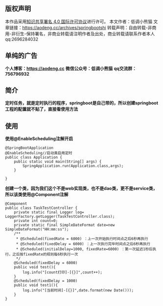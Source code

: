 ## 版权声明
本作品采用<a rel="license" href="http://creativecommons.org/licenses/by/4.0/">知识共享署名 4.0 国际许可协议</a>进行许可。
本文作者：低调小熊猫
文章链接：https://aodeng.cc/archives/springbootshi
转载声明：自由转载-非商用-非衍生-保持署名，非商业转载请注明作者及出处，商业转载请联系作者本人qq:2696284032

## 单纯的广告
**个人博客：https://aodeng.cc**
**微信公众号：低调小熊猫**
**qq交流群：756796932**

## 简介
**定时任务，就是定时执行的程序，springboot是自己带的，所以创建springboot工程的配置就不贴了，直接看使用方法**
## 使用
**使用@EnableScheduling注解开启**
```
@SpringBootApplication
@EnableScheduling//启动类启用定时
public class Application {
    public static void main(String[] args) {
        SpringApplication.run(Application.class,args);
    }

}
```
**创建一个类，因为我们这个不是web实现类，也不是dao类，更不是service类，所以该类使用@Component注解**
```
@Component
public class TaskTestController {
    private static final Logger log= LoggerFactory.getLogger(TaskTestController.class);
    private int count=0;
    private static final SimpleDateFormat date=new SimpleDateFormat("HH:mm:ss");
    /**
     * @Scheduled(fixedRate = 6000) ：上一次开始执行时间点之后6秒再执行
     * @Scheduled(fixedDelay = 6000) ：上一次执行完毕时间点之后6秒再执行
     * @Scheduled(initialDelay=1000, fixedRate=6000) ：第一次延迟1秒后执行，之后按fixedRate的规则每6秒执行一次
     */
    @Scheduled(fixedDelay = 6000)
    public void test(){
        log.info("[count打印]-[{}]",count++);
    }
    @Scheduled(fixedDelay = 1000)
    public void test1(){
        log.info("[当前时间]-[{}]",date.format(new Date()));
    }
}
```
